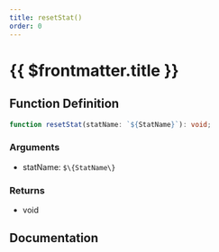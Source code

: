 ```yaml
---
title: resetStat()
order: 0
---
```


# {{ $frontmatter.title }}

## Function Definition

```ts
function resetStat(statName: `${StatName}`): void;
```

### Arguments

* statName: `$\{StatName\}`

### Returns

* void

## Documentation

<!--@include: ./parts/resetStat.md-->
